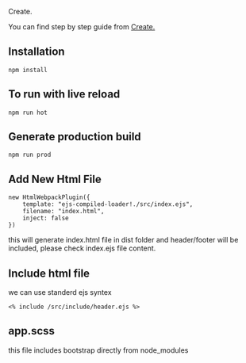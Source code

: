 Create.

You can find step by step guide from [Create.](https://github.com/rakshitakbari/Create-psd.git)

## Installation

    npm install

## To run with live reload

    npm run hot

## Generate production build

    npm run prod

## Add New Html File

    new HtmlWebpackPlugin({
        template: "ejs-compiled-loader!./src/index.ejs",
        filename: "index.html",
        inject: false
    })

this will generate index.html file in dist folder and header/footer will be included, please check index.ejs file content.

## Include html file

we can use standerd ejs syntex

    <% include /src/include/header.ejs %>

## app.scss

this file includes bootstrap directly from node_modules
